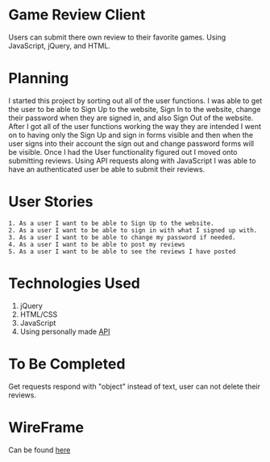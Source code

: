 # Game Review Client

Users can submit there own review to their favorite games. Using JavaScript, jQuery, and HTML.

# Planning

I started this project by sorting out all of the user functions. I was able to get the user to be able to Sign Up to the website, Sign In to the website, change their password when they are signed in, and also Sign Out of the website. After I got all of the user functions working the way they are intended I went on to having only the Sign Up and sign in forms visible and then when the user signs into their account the sign out and change password forms will be visible. Once I had the User functionality figured out I moved onto submitting reviews. Using API requests along with JavaScript I was able to have an authenticated user be able to submit their reviews.

# User Stories

    1. As a user I want to be able to Sign Up to the website.
    2. As a user I want to be able to sign in with what I signed up with.
    3. As a user I want to be able to change my password if needed.
    4. As a user I want to be able to post my reviews
    5. As a user I want to be able to see the reviews I have posted

# Technologies Used
  1. jQuery
  2. HTML/CSS
  3. JavaScript
  4. Using personally made [API]()

# To Be Completed

Get requests respond with "object" instead of text, user can not delete their reviews.

# WireFrame

Can be found [here](https://imgur.com/Brveg19)
